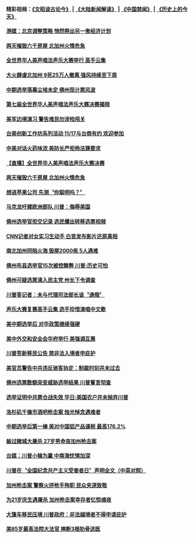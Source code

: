 #### 精彩视频：[《文昭谈古论今》](https://github.com/gfw-breaker/wenzhao/blob/master/README.md?t=11111531) | [《大陆新闻解读》](https://github.com/gfw-breaker/ntdtv-comedy/blob/master/README.md?t=11111531) | [《中国禁闻》](https://github.com/gfw-breaker/ntdtv-news/blob/master/README.md?t=11111531) | [《历史上的今天》](https://github.com/gfw-breaker/today-in-history/blob/master/README.md?t=11111531) 

#### [港媒：北京调整策略 悄然祭出另一套经济计划](../pages/news203/a1398894.md?t=11111531) 

#### [两天摧毁六千房屋   北加州火情危急](../pages/news203/a1398893.md?t=11111531) 

#### [全世界华人美声唱法声乐大赛举行 高手云集](../pages/news203/a1398889.md?t=11111531) 

#### [大火肆虐北加州 9死25万人撤离 强风持续至下周](../pages/news203/a1398878.md?t=11111531) 

#### [中期选举落幕尘埃未定   佛州现计票风波](../pages/news203/a1398887.md?t=11111531) 

#### [第七届全世界华人美声唱法声乐大赛决赛揭晓](../pages/news203/a1398884.md?t=11111531) 

#### [美军边境演习  警告难民勿涉险闯关](../pages/news203/a1398867.md?t=11111531) 

#### [台美创新工作坊系列活动 11/17与台商有约 欢迎参加](../pages/news203/a1398875.md?t=11111531) 

#### [中美对话火药味浓 美防长严拒杨洁篪要求](../pages/news203/a1398825.md?t=11111531) 

#### [【直播】全世界华人美声唱法声乐大赛决赛](../pages/news203/a1398458.md?t=11111531) 

#### [两天摧毁六千房屋   北加州火情危急](../pages/news203/a1398849.md?t=11111531) 

#### [想进苹果公司 先测〝你聪明吗？〞](../pages/news203/a1398817.md?t=11111531) 

#### [马克龙吁建欧洲部队 川普：侮辱美国](../pages/news203/a1398813.md?t=11111531) 

#### [佛州选举官拒交记录 选民爆出转移选票视频](../pages/news203/a1398796.md?t=11111531) 

#### [CNN记者对女实习生动手 白宫发布影片还原真相](../pages/news203/a1398772.md?t=11111531) 

#### [南北加州同陷火海 毁屋2000栋 5人遇难](../pages/news203/a1398760.md?t=11111531) 

#### [佛州布县选举官15次被控舞弊 川普:历史可怕](../pages/news203/a1398768.md?t=11111531) 

#### [佛州可疑选票涌入民主党 州长下令调查](../pages/news203/a1398763.md?t=11111531) 

#### [川普答记者：未与代理司法部长谈〝通俄〞](../pages/news203/a1398762.md?t=11111531) 

#### [声乐大赛复赛高手云集 选手珍惜演唱中文歌](../pages/news203/a1398761.md?t=11111531) 

#### [美中期选举后 对华政策继续强硬](../pages/news203/a1398755.md?t=11111531) 

#### [美中外交和安全会华府举行 美强调互惠](../pages/news203/a1398753.md?t=11111531) 

#### [川普签新移民公告 禁非法入境者申庇护](../pages/news203/a1398750.md?t=11111531) 

#### [美官员警告中共违反骇客协定：制裁时刻并未过去](../pages/news203/a1398743.md?t=11111531) 

#### [佛州选票数额突变威胁选举结果 川普誓言彻查](../pages/news203/a1398740.md?t=11111531) 

#### [选举证明中共票仓战失效 华日:美国农户并未抛弃川普](../pages/news203/a1398736.md?t=11111531) 

#### [洛杉矶千橡市酒吧枪击案 烛光悼念遇难者](../pages/news203/a1398721.md?t=11111531) 

#### [中期选举后第一棒 美对中国铝产品课税 最高176.2%](../pages/news203/a1398718.md?t=11111531) 

#### [躲过赌城大屠杀 27岁男命丧加州枪击案](../pages/news203/a1398681.md?t=11111531) 

#### [台媒：川普小输为赢 中南海忧惧加深](../pages/news203/a1398686.md?t=11111531) 

#### [川普在〝全国纪念共产主义受害者日〞声明全文（中英对照）](../pages/news203/a1398565.md?t=11111531) 

#### [加州枪击案 警察火拼枪手殉职 民众夹道致敬](../pages/news203/a1398676.md?t=11111531) 

#### [为21岁庆生遇屠杀 加州枪击案幸存者忆惊魂夜](../pages/news203/a1398657.md?t=11111531) 

#### [大篷车移民压境 川普政府：非法越境者不得申请庇护](../pages/news203/a1398672.md?t=11111531) 

#### [美85岁最高法院大法官 摔断3根肋骨送医](../pages/news203/a1398632.md?t=11111531) 

